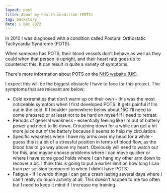 ```yaml
---
layout: post
title: About my health condition (POTS)
tag: backstory
date: 1 Dec 2022
---
```


In 2010 I was diagnosed with a condition called Postural Orthostatic Tachycardia Syndrome (POTS).

When someone has POTS, their blood vessels don’t behave as well as they could when that person is upright, and their heart rate goes up to counteract this. It can result in quite a variety of symptoms.

There's more information about POTS on the [NHS website (UK)](https://www.nhs.uk/conditions/postural-tachycardia-syndrome/).

I expect this will be the biggest obstacle I have to face for this project. The symptoms that are relevant are below:

* Cold extremities that don’t warm up on their own - this was the most noticeable symptom when I first developed POTS. It gets painful if I’m out in the cold. If I boulder somewhere below about 15C I’ll need to come prepared or at least not to be hard on myself if I need to retreat.
* Periods of general weakness - essentially feeling like I’m out of battery power and need to lie down. Crouching down for a while can get a bit more juice out of the battery because it seems to help my circulation.
* Specific weakness when I have my arms over my head for a while - guess this is a bit of a stressful position in terms of blood flow, as the blood has to go way above my heart. Obviously will need to watch out for this, and maybe choose problems where I can move quicker or where I have some good holds where I can hang my other arm down to recover a bit. I think this is going to put a earlier limit on how long I can train per session compared to when I didn't have POTS.
* Fatigue - if I overdo things I can get a crash lasting several days where I can't really do much activity at all. This doesn’t happen to me too often but I need to keep it mind if I increase my training.
